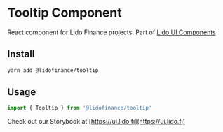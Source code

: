 # Tooltip Component

React component for Lido Finance projects.
Part of [Lido UI Components](https://github.com/lidofinance/ui/#readme)

## Install

```bash
yarn add @lidofinance/tooltip
```

## Usage

```ts
import { Tooltip } from '@lidofinance/tooltip'
```

Check out our Storybook at [https://ui.lido.fi](https://ui.lido.fi)
